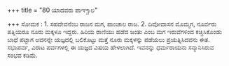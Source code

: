 +++
title = "80 ಯಾದವರು ಪಾಞ್ಚಾಲ"

+++
ಸೋಮಕ : 1. ಸಹದೇವನೆಂಬ ರಾಜನ ಮಗ, ಪಾಂಚಾಲ ರಾಜ. 2. ದಿವೋದಾಸನ ಮೊಮ್ಮಗ, ನೂರ್ವರು ಪತ್ನಿಯರೂ ನೂರು ಮಕ್ಕಳೂ ಇದ್ದರು. ಹಿರಿಯ ರಾಣಿಯು ಹಡೆದ ಜಂತು ಎಂಬ ಮಗ ಇರುವೆಗಳಿಂದ ಕಚ್ಚಿಸಿಕೊಂಡು ಬಾಧೆ ಪಟ್ಟಾಗ ಅವನನ್ನೇ ಯಜ್ಞದಲ್ಲಿ ಬಲಿಕೊಟ್ಟು ಮತ್ತೆ ನೂರು ಮಕ್ಕಳನ್ನು ಪಡೆಯಲು ಪ್ರಯತ್ನಿಸಿದವನು ಈತ. ಸಭಾಪರ್ವ, ವಿರಾಟ ಪರ್ವಗಳಲ್ಲಿ ಈ ಯಜ್ಞದ ವಿಷಯ ಹೇಳಲಾಗಿದೆ. ಇವನನ್ನು ಧರ್ಮರಾಯನು ಸನ್ಮಾನಿಸಿರುವ ಸಂಭವ ಕಡಿಮೆ.